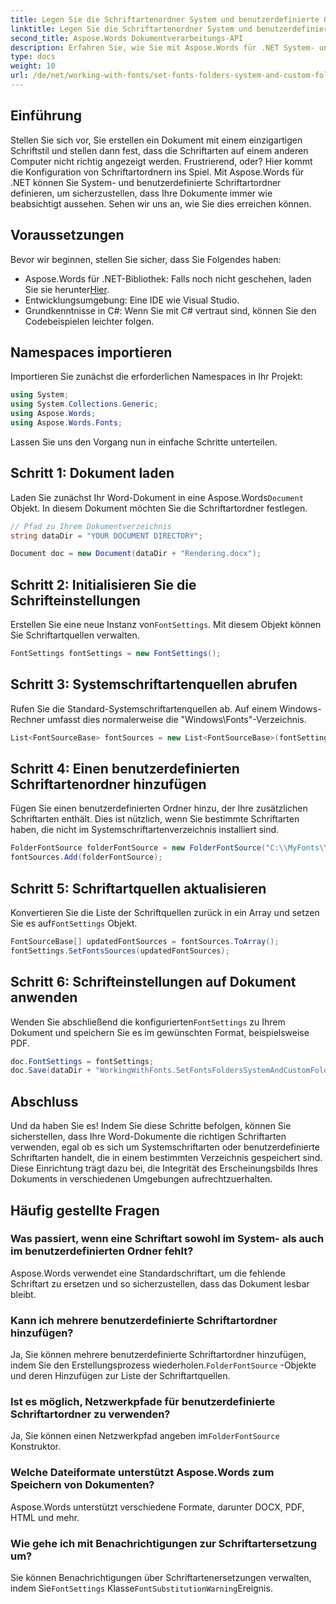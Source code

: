 ```yaml
---
title: Legen Sie die Schriftartenordner System und benutzerdefinierte Ordner fest
linktitle: Legen Sie die Schriftartenordner System und benutzerdefinierte Ordner fest
second_title: Aspose.Words Dokumentverarbeitungs-API
description: Erfahren Sie, wie Sie mit Aspose.Words für .NET System- und benutzerdefinierte Schriftartordner in Word-Dokumenten festlegen und so sicherstellen, dass Ihre Dokumente in verschiedenen Umgebungen korrekt angezeigt werden.
type: docs
weight: 10
url: /de/net/working-with-fonts/set-fonts-folders-system-and-custom-folder/
---
```

## Einführung

Stellen Sie sich vor, Sie erstellen ein Dokument mit einem einzigartigen Schriftstil und stellen dann fest, dass die Schriftarten auf einem anderen Computer nicht richtig angezeigt werden. Frustrierend, oder? Hier kommt die Konfiguration von Schriftartordnern ins Spiel. Mit Aspose.Words für .NET können Sie System- und benutzerdefinierte Schriftartordner definieren, um sicherzustellen, dass Ihre Dokumente immer wie beabsichtigt aussehen. Sehen wir uns an, wie Sie dies erreichen können.

## Voraussetzungen

Bevor wir beginnen, stellen Sie sicher, dass Sie Folgendes haben:

-  Aspose.Words für .NET-Bibliothek: Falls noch nicht geschehen, laden Sie sie herunter[Hier](https://releases.aspose.com/words/net/).
- Entwicklungsumgebung: Eine IDE wie Visual Studio.
- Grundkenntnisse in C#: Wenn Sie mit C# vertraut sind, können Sie den Codebeispielen leichter folgen.

## Namespaces importieren

Importieren Sie zunächst die erforderlichen Namespaces in Ihr Projekt:

```csharp
using System;
using System.Collections.Generic;
using Aspose.Words;
using Aspose.Words.Fonts;
```

Lassen Sie uns den Vorgang nun in einfache Schritte unterteilen.

## Schritt 1: Dokument laden

 Laden Sie zunächst Ihr Word-Dokument in eine Aspose.Words`Document` Objekt. In diesem Dokument möchten Sie die Schriftartordner festlegen.

```csharp
// Pfad zu Ihrem Dokumentverzeichnis
string dataDir = "YOUR DOCUMENT DIRECTORY";

Document doc = new Document(dataDir + "Rendering.docx");
```

## Schritt 2: Initialisieren Sie die Schrifteinstellungen

 Erstellen Sie eine neue Instanz von`FontSettings`. Mit diesem Objekt können Sie Schriftartquellen verwalten.

```csharp
FontSettings fontSettings = new FontSettings();
```

## Schritt 3: Systemschriftartenquellen abrufen

Rufen Sie die Standard-Systemschriftartenquellen ab. Auf einem Windows-Rechner umfasst dies normalerweise die "Windows\Fonts\"-Verzeichnis.

```csharp
List<FontSourceBase> fontSources = new List<FontSourceBase>(fontSettings.GetFontsSources());
```

## Schritt 4: Einen benutzerdefinierten Schriftartenordner hinzufügen

Fügen Sie einen benutzerdefinierten Ordner hinzu, der Ihre zusätzlichen Schriftarten enthält. Dies ist nützlich, wenn Sie bestimmte Schriftarten haben, die nicht im Systemschriftartenverzeichnis installiert sind.

```csharp
FolderFontSource folderFontSource = new FolderFontSource("C:\\MyFonts\\", true);
fontSources.Add(folderFontSource);
```

## Schritt 5: Schriftartquellen aktualisieren

 Konvertieren Sie die Liste der Schriftquellen zurück in ein Array und setzen Sie es auf`FontSettings` Objekt.

```csharp
FontSourceBase[] updatedFontSources = fontSources.ToArray();
fontSettings.SetFontsSources(updatedFontSources);
```

## Schritt 6: Schrifteinstellungen auf Dokument anwenden

 Wenden Sie abschließend die konfigurierten`FontSettings` zu Ihrem Dokument und speichern Sie es im gewünschten Format, beispielsweise PDF.

```csharp
doc.FontSettings = fontSettings;
doc.Save(dataDir + "WorkingWithFonts.SetFontsFoldersSystemAndCustomFolder.pdf");
```

## Abschluss

Und da haben Sie es! Indem Sie diese Schritte befolgen, können Sie sicherstellen, dass Ihre Word-Dokumente die richtigen Schriftarten verwenden, egal ob es sich um Systemschriftarten oder benutzerdefinierte Schriftarten handelt, die in einem bestimmten Verzeichnis gespeichert sind. Diese Einrichtung trägt dazu bei, die Integrität des Erscheinungsbilds Ihres Dokuments in verschiedenen Umgebungen aufrechtzuerhalten.

## Häufig gestellte Fragen

### Was passiert, wenn eine Schriftart sowohl im System- als auch im benutzerdefinierten Ordner fehlt?

Aspose.Words verwendet eine Standardschriftart, um die fehlende Schriftart zu ersetzen und so sicherzustellen, dass das Dokument lesbar bleibt.

### Kann ich mehrere benutzerdefinierte Schriftartordner hinzufügen?

 Ja, Sie können mehrere benutzerdefinierte Schriftartordner hinzufügen, indem Sie den Erstellungsprozess wiederholen.`FolderFontSource` -Objekte und deren Hinzufügen zur Liste der Schriftartquellen.

### Ist es möglich, Netzwerkpfade für benutzerdefinierte Schriftartordner zu verwenden?

 Ja, Sie können einen Netzwerkpfad angeben im`FolderFontSource` Konstruktor.

### Welche Dateiformate unterstützt Aspose.Words zum Speichern von Dokumenten?

Aspose.Words unterstützt verschiedene Formate, darunter DOCX, PDF, HTML und mehr.

### Wie gehe ich mit Benachrichtigungen zur Schriftartersetzung um?

 Sie können Benachrichtigungen über Schriftartenersetzungen verwalten, indem Sie`FontSettings` Klasse`FontSubstitutionWarning`Ereignis.